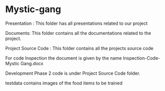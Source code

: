 # Mystic-gang

Presentation : This folder has all presentations related to our project


Documents: This folder contains all the documentations related to the project.


Project Source Code : This folder contains all the projects source code


For code Inspection the document is given by the name Inspection-Code-Mystic Gang.docx


Development Phase 2 code is under Project Source Code folder.


testdata contains images of the food items to be trained
